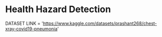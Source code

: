 # Health Hazard Detection
DATASET LINK = 'https://www.kaggle.com/datasets/prashant268/chest-xray-covid19-pneumonia'
